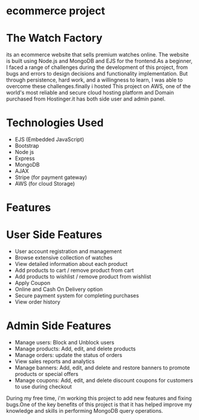 # ecommerce project

# The Watch Factory

its an ecommerce website that sells premium watches online. The website is built using  Node.js and MongoDB and EJS for the frontend.As a beginner, I faced a range of challenges during the development of this project, from bugs and errors to design decisions and functionality implementation. But through persistence, hard work, and a willingness to learn, I was able to overcome these challenges.finally  i hosted This project on AWS, one of the world's most reliable and secure cloud hosting platform and Domain purchased from Hostinger.it has both side user and admin panel.

# Technologies Used

* EJS (Embedded JavaScript)
* Bootstrap
* Node js
* Express
* MongoDB
* AJAX
* Stripe (for payment gateway)
* AWS (for cloud Storage)



# Features 


# User Side Features

* User account registration and management
* Browse extensive collection of watches
* View detailed information about each product
* Add products to cart / remove product from cart
* Add products to wishlist / remove product from wishlist
* Apply Coupon
* Online and Cash On Delivery option
* Secure payment system for completing purchases
* View order history 


# Admin Side Features 

* Manage users: Block and Unblock users
* Manage products: Add, edit, and delete products
* Manage orders:  update the status of orders
* View sales reports and analytics
* Manage banners: Add, edit, and delete and restore banners to promote products or special offers
* Manage coupons: Add, edit, and delete discount coupons for customers to use during checkout


During my free time, i'm working this project to add new features and fixing bugs.One of the key benefits of this project is that it has helped improve my knowledge and skills in performing MongoDB query operations.
